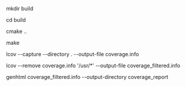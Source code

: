 mkdir build

cd build

cmake ..

make



lcov --capture --directory . --output-file coverage.info

lcov --remove coverage.info '/usr/*' --output-file coverage_filtered.info

genhtml coverage_filtered.info --output-directory coverage_report
